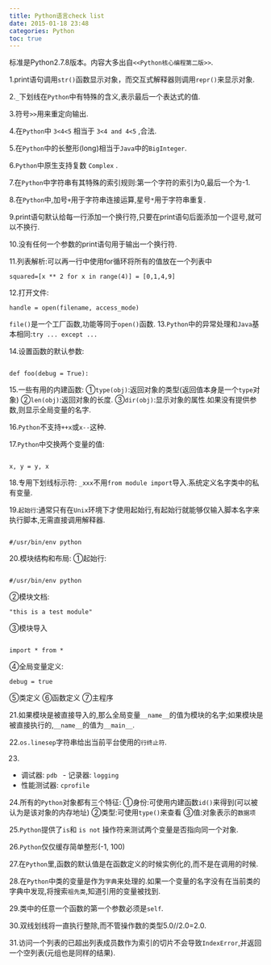 ```yaml
---
title: Python语言check list
date: 2015-01-18 23:48
categories: Python
toc: true
---
```


标准是Python2.7.8版本。内容大多出自`<<Python核心编程第二版>>`.

1.print语句调用`str()`函数显示对象，而交互式解释器则调用`repr()`来显示对象.

2.`_`下划线在`Python`中有特殊的含义,表示最后一个表达式的值.

3.符号`>>`用来重定向输出.
<!--more-->
4.在`Python`中 `3<4<5` 相当于 `3<4 and 4<5` ,合法.

5.在`Python`中的长整形(long)相当于`Java`中的`BigInteger`.

6.`Python`中原生支持复数 `Complex` .

7.在`Python`中字符串有其特殊的索引规则:第一个字符的索引为0,最后一个为-1.

8.在`Python`中,加号`+`用于字符串连接运算,星号`*`用于字符串重复.

9.print语句默认给每一行添加一个换行符,只要在print语句后面添加一个逗号,就可以不换行.

10.没有任何一个参数的print语句用于输出一个换行符.

11.列表解析:可以再一行中使用for循环将所有的值放在一个列表中

```
squared=[x ** 2 for x in range(4)] = [0,1,4,9]  
```

12.打开文件:

```
handle = open(filename, access_mode)  
```

`file()`是一个工厂函数,功能等同于`open()`函数.
13.`Python`中的异常处理和`Java`基本相同:`try ... except ...`

14.设置函数的默认参数:
```

def foo(debug = True):  
```

15.一些有用的内建函数:
①`type(obj)`:返回对象的类型(返回值本身是一个`type`对象)
②`len(obj)`:返回对象的长度.
③`dir(obj)`:显示对象的属性.如果没有提供参数,则显示全局变量的名字.

16.`Python`不支持`++x`或`x--`这种.

17.`Python`中交换两个变量的值:

```

x, y = y, x  
```
18.专用下划线标示符: `_xxx`不用`from module import`导入.系统定义名字类中的私有变量.

19.`起始行`:通常只有在`Unix`环境下才使用起始行,有起始行就能够仅输入脚本名字来执行脚本,无需直接调用解释器.

```

#/usr/bin/env python  
```
20.模块结构和布局:
①起始行:

```

#/usr/bin/env python  
```
②模块文档:

```
"this is a test module"  
```
③模块导入

```

import * from *  
```
④全局变量定义:

```
debug = true  
```

⑤类定义
⑥函数定义
⑦主程序

21.如果模块是被直接导入的,那么全局变量`__name__`的值为模块的名字;如果模块是被直接执行的,`__name__`的值为`__main__`.

22.`os.linesep`字符串给出当前平台使用的`行终止符`.

23.
- 调试器: `pdb `
- 记录器: `logging `   
- 性能测试器: `cprofile`

24.所有的`Python`对象都有三个特征:
①身份:可使用内建函数`id()`来得到(可以被认为是该对象的内存地址)
②类型:可使用`type()`来查看
③值:对象表示的`数据项`

25.`Python`提供了`is`和 `is not` 操作符来测试两个变量是否指向同一个对象.

26.`Python`仅仅缓存简单整形(-1, 100)

27.在`Python`里,函数的默认值是在函数定义的时候实例化的,而不是在调用的时候.

28.在`Python`中类的变量是作为`字典`来处理的.如果一个变量的名字没有在当前类的字典中发现,将搜索`祖先类`,知道引用的变量被找到.

29.类中的任意一个函数的第一个参数必须是`self`.

30.双线划线将一直执行整除,而不管操作数的类型5.0//2.0=2.0.

31.访问一个列表的已超出列表成员数作为索引的切片不会导致`IndexError`,并返回一个空列表(元组也是同样的结果).